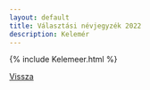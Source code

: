 ```yaml
---
layout: default
title: Választási névjegyzék 2022
description: Kelemér
---
```


{% include Kelemeer.html %}

[Vissza](./)